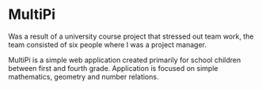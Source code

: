 # MultiPi
Was a result of a university course project that stressed out team work, the team consisted of six people where I was a project manager.

MultiPi is a simple web application created primarily for school children between first and fourth grade. Application is focused on simple mathematics, geometry and number relations.
